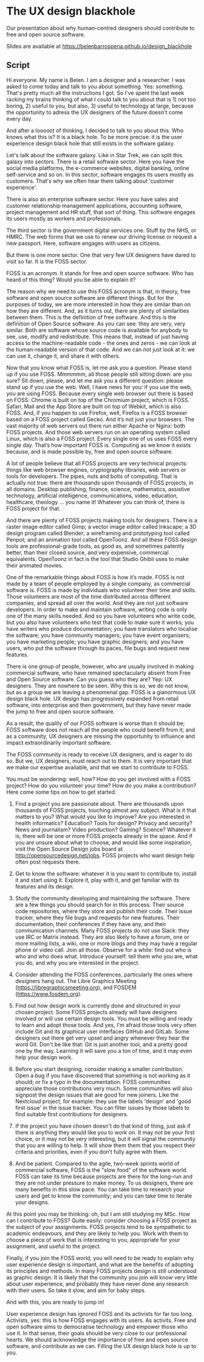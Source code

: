 # The UX design blackhole

Our presentation about why human-centred designers should contribute to free and open source software.

Slides are available at https://belenbarrospena.github.io/design_blackhole

## Script

Hi everyone. My name is Belen. I am a designer and a researcher. I was asked to come today and talk to you about something. Yes: something. That's pretty much all the instructions I got. So I've spent the last week racking my brains thinking of what I could talk to you about that is 1) not too boring, 2)  useful to you, but also, 3) useful to technology at large, because the opportunity to adress the UX designers of the future doesn't come every day.

And after a looooot of thinking, I decided to talk to you about this. Who knows what this is? It is a black hole. To be more precise: it is the user experience design black hole that still exists in the software galaxy. 

Let's talk about the software galaxy. Like in Star Trek, we can split this galaxy into sectors. There is a retail software sector. Here you have the social media platforms, the e-commerce websites, digital banking, online self-service and so on. In this sector, software engages its users mostly as  customers. That's why we often hear them talking about 'customer experience'.  

There is also an enterprise software sector. Here you have sales and customer relationship management applications, accounting software, project management and HR stuff, that sort of thing. This software engages its users mostly as workers and professionals.

The third sector is the government digital services one. Stuff by the NHS, or HMRC. The web forms that we use to renew our driving license or request a new passport. Here, software engages with users as citizens. 

But there is one more sector. One that very few UX designers have dared to visit so far. It is the FOSS sector. 

FOSS is an acronym. It stands for free and open source software. Who has heard of this thing? Would you be able to explain it?

The reason why we need to use this FOSS acronym is that, in theory, free software and open source software are different things. But for the purposes of today, we are more interested in how they are similar than on how they are different. And, as it turns out, there are plenty of similarities between them. This is the definition of free software. And this is the definition of Open Source software. As you can see: they are very, very similar. Both are software whose source code is available for anybody to see, use, modify and redistribute. This means that, instead of just having access to the machine-readable code - the ones and zeros - we can look at the human-readable version of that code. And we can not just look at it: we can use it, change it, and share it with others. 

Now that you know what FOSS is, let me ask you a question. Please stand up if you use FOSS. Mmmmmm, all those people still sitting down: are you sure? Sit down, please, and let me ask you a different question: please stand up if you use the web. Well, I have news for you: if you use the web, you are using FOSS. Because every single web browser out there is based on FOSS: Chrome is built on top of the Chromium project, which is FOSS. Safari, Mail and the App Store are built on top of Webkit, which is also FOSS. And, if you happen to use Firefox, well, Firefox is a FOSS browser based on a FOSS project called Gecko. And it’s not just your browsers. The vast majority of web servers out there run either Apache or Nginx: both FOSS projects. And those web servers run on an operating system called Linux, which is also a FOSS project. Every single one of us uses FOSS every single day. That’s how important FOSS is. Computing as we know it exists because, and is made possible by, free and open source software.

A lot of people believe that all FOSS projects are very technical projects: things like web browser engines, cryptography libraries, web servers or tools for developers. The pipes, nuts and bolts of computing. That is actually not true: there are thousands upon thousands of FOSS projects, in all domains. Desktop publishing, finance, science, mathematics, assistive technology, artificial intelligence, communications, video, education, healthcare, theology … you name it! Whatever you can think of, there is FOSS project for that. 

And there are plenty of FOSS projects making tools for designers. There is a raster image editor called Gimp; a vector image editor called Inkscape; a 3D design program called Blender; a wireframing and prototyping tool called Penpot; and an animation tool called OpenToonz. And all these FOSS design tools are professional-grade tools, as good as, and sometimes patently better, than their closed source, and very expensive, commercial equivalents. OpenToonz in fact is the tool that Studio Ghibli uses to make their animated movies.  

One of the remarkable things about FOSS is how it’s made. FOSS is not made by a team of people employed by a single company, as commercial software is. FOSS is made by individuals who volunteer their time and skills. Those volunteers are most of the time distributed across different companies, and spread all over the world. And they are not just software developers. In order to make and maintain software, writing code is only one of the many skills needed. And so you have volunteers who write code, but you also have volunteers who test that code to make sure it works; you have writers who produce documentation; you have translators who localise the software; you have community managers; you have event organisers; you have marketing people; you have graphic designers; and you have users, who put the software through its paces, file bugs and request new features. 

There is one group of people, however, who are usually involved in making commercial software, who have remained spectacularly absent from Free and Open Source software. Can you guess who they are? Yep: UX designers. They are nowhere to be seen. Why this is so, we do not know, but as a group we are leaving a phenomenal gap. FOSS is a gianormous UX design black hole. UX design has progressively expanded from retail software, into enterprise and then government, but they have never made the jump to free and open source software. 

As a result, the quality of our FOSS software is worse than it should be; FOSS software does not reach all the people who could benefit from it; and as a  community, UX designers are missing the opportunity to influence and impact extraordinarily important software.

The FOSS community is ready to receive UX designers, and is eager to do so. But we, UX designers, must reach out to them. It is very important that we make our expertise available, and that we start to contribute to FOSS. 

You must be wondering: well, how? How do you get involved with a FOSS project? How do you volunteer your time? How do you make a contribution? Here come some tips on how to get started. 

1. Find a project you are passionate about. There are thousands upon thousands of FOSS projects, touching almost any subject. What is it that matters to you? What would you like to improve? Are you interested in health informatics? Education? Tools for design? Privacy and security? News and journalism? Video production? Gaming? Science? Whatever it is, there will be one or more FOSS projects already in the space. And if you are unsure about what to choose, and would like some inspiration, visit the Open Source Design jobs board at http://opensourcedesign.net/jobs. FOSS projects who want design help often post requests there. 

2. Get to know the software: whatever it is you want to contribute to, install it and start using it. Explore it, play with it, and get familiar with its features and its design.

3. Study the community developing and maintaining the software. There are a few things you should search for in this process. Their source code repositories, where they store and publish their code. Their issue tracker, where they file bugs and requests for new features. Their documentation, their conferences if they have any, and their communication channels. Many FOSS projects do not use Slack: they use IRC or Matrix instead. They are also likely to have a forum, one or more mailing lists, a wiki, one or more blogs and they may have a regular phone or video call. Join all those. Observe for a while: find out who is who and who does what. Introduce yourself: tell them who you are, what you do, and why you are interested in the project. 

4. Consider attending the FOSS conferences, particularly the ones where designers hang out. The Libre Graphics Meeting (https://libregraphicsmeeting.org), and FOSDEM (https://www.fosdem.org).

6. Find out how design work is currently done and structured in your chosen project. Some FOSS projects already will have designers involved or will use certain design tools. You must be willing and ready to learn and adopt those tools. And yes, I'm afraid those tools very often include Git and its graphical user interfaces GitHub and GitLab. Some designers out there get very upset and angry whenever they hear the word Git. Don't be like that: Git is just another tool, and a pretty good one by the way. Learning it will save you a ton of time, and it may even help your design work. 

6. Before you start designing, consider making a smaller contribution. Open a bug if you have discovered that something is not working as it should; or fix a typo in the documentation. FOSS communities appreciate those contributions very much. Some communities will also signpost the design issues that are good for new joiners. Like the Nextcloud project, for example: they use the labels 'design' and 'good first issue' in the issue tracker. You can filter issues by those labels to find suitable first contributions for designers.

7. If the project you have chosen doesn't do that kind of thing, just ask if there is anything they would like you to work on. It may not be your first choice, or it may not be very interesting, but it will signal the community that you are willing to help. It will show them them that you respect their criteria and priorities, even if you don’t fully agree with them. 

8. And be patient. Compared to the agile, two-week sprints world of commercial software, FOSS is the "slow food" of the software world. FOSS can take its time because projects are there for the long-run and they are not under pressure to make money. To us designers, there are many benefits in this slow pace. You can take time to research your users and get to know the community; and you can take time to iterate your designs.

At this point you may be thinking: oh, but I am still studying my MSc. How can I contribute to FOSS? Quite easily: consider choosing a FOSS project as the subject of your assignments. FOSS projects tend to be sympathetic to academic endeavours, and they are likely to help you. Work with them to choose a piece of work that is interesting to you, appropriate for your assignment, and useful to the project.

Finally, if you join the FOSS world, you will need to be ready to explain why user experience design is important, and what are the benefits of adopting its principles and methods. In many FOSS projects design is still understood as graphic design. It is likely that the community you join will know very little about user experience, and probably they have never done any research with their users. So take it slow, and aim for baby steps. 

And with this, you are ready to jump in! 

User experience design has ignored FOSS and its activists for far too long. Activists, yes: this is how FOSS engages with its users. As activits. Free and open software aims to democratise technology and empower those who use it. In that sense, their goals should be very close to our professional hearts. We should acknowledge the importance of free and open source software, and contribute as we can. Filling the UX design black hole is up to you. 


